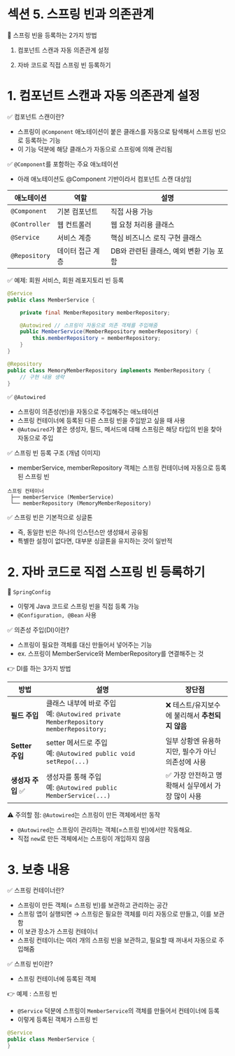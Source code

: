 # 섹션 5. 스프링 빈과 의존관계

📌 스프링 빈을 등록하는 2가지 방법

1. 컴포넌트 스캔과 자동 의존관계 설정

2. 자바 코드로 직접 스프링 빈 등록하기

# 1. 컴포넌트 스캔과 자동 의존관계 설정

✅ 컴포넌트 스캔이란?

- 스프링이 `@Component` 애노테이션이 붙은 클래스를 자동으로 탐색해서 스프링 빈으로 등록하는 기능
- 이 기능 덕분에 해당 클래스가 자동으로 스프링에 의해 관리됨

✅ `@Component`를 포함하는 주요 애노테이션

- 아래 애노테이션도 @Component 기반이라서 컴포넌트 스캔 대상임

| 애노테이션 | 역할 | 설명 |
| --- | --- | --- |
| `@Component` | 기본 컴포넌트 | 직접 사용 가능 |
| `@Controller` | 웹 컨트롤러 | 웹 요청 처리용 클래스 |
| `@Service` | 서비스 계층 | 핵심 비즈니스 로직 구현 클래스 |
| `@Repository` | 데이터 접근 계층 | DB와 관련된 클래스, 예외 변환 기능 포함 |

✅ 예제: 회원 서비스, 회원 레포지토리 빈 등록

```java
@Service
public class MemberService {

    private final MemberRepository memberRepository;

    @Autowired // 스프링이 자동으로 의존 객체를 주입해줌
    public MemberService(MemberRepository memberRepository) {
        this.memberRepository = memberRepository;
    }
}
```

```java
@Repository
public class MemoryMemberRepository implements MemberRepository {
    // 구현 내용 생략
}
```

✅ `@Autowired`

- 스프링이 의존성(빈)을 자동으로 주입해주는 애노테이션
- 스프링 컨테이너에 등록된 다른 스프링 빈을 주입받고 싶을 때 사용
- `@Autowired`가 붙은 생성자, 필드, 메서드에 대해 스프링은 해당 타입의 빈을 찾아 자동으로 주입

✅ 스프링 빈 등록 구조 (개념 이미지)

- memberService, memberRepository 객체는 스프링 컨테이너에 자동으로 등록된 스프링 빈

```
스프링 컨테이너
 ├── memberService (MemberService)
 └── memberRepository (MemoryMemberRepository)
```

✅ 스프링 빈은 기본적으로 싱글톤

- 즉, 동일한 빈은 하나의 인스턴스만 생성돼서 공유됨
- 특별한 설정이 없다면, 대부분 싱글톤을 유지하는 것이 일반적

# 2. 자바 코드로 직접 스프링 빈 등록하기

🤖 `SpringConfig`

- 이렇게 Java 코드로 스프링 빈을 직접 등록 가능
- `@Configuration, @Bean` 사용

✅ 의존성 주입(DI)이란?

- 스프링이 필요한 객체를 대신 만들어서 넣어주는 기능
- ex. 스프링이 MemberService와 MemberRepository를 연결해주는 것

👉 DI를 하는 3가지 방법

| 방법 | 설명 | 장단점 |
| --- | --- | --- |
| **필드 주입** | 클래스 내부에 바로 주입<br/>예: `@Autowired private MemberRepository memberRepository;` | ❌ 테스트/유지보수에 불리해서 **추천되지 않음** |
| **Setter 주입** | setter 메서드로 주입<br/>예: `@Autowired public void setRepo(...)` | 일부 상황엔 유용하지만, 필수가 아닌 의존성에 사용 |
| **생성자 주입** ✅ | 생성자를 통해 주입<br/>예: `@Autowired public MemberService(...)` | ✅ 가장 안전하고 명확해서 실무에서 가장 많이 사용 |

⚠️ 주의할 점: `@Autowired`는 스프링이 만든 객체에서만 동작

- `@Autowired`는 스프링이 관리하는 객체(=스프링 빈)에서만 작동해요.
- 직접 `new`로 만든 객체에서는 스프링이 개입하지 않음

# 3. 보충 내용

✅ 스프링 컨테이너란?

- 스프링이 만든 객체(= 스프링 빈)를 보관하고 관리하는 공간
- 스프링 앱이 실행되면 → 스프링은 필요한 객체를 미리 자동으로 만들고, 이를 보관함
- 이 보관 장소가 스프링 컨테이너
- 스프링 컨테이너는 여러 개의 스프링 빈을 보관하고, 필요할 때 꺼내서 자동으로 주입해줌

✅ 스프링 빈이란?

- 스프링 컨테이너에 등록된 객체

👉 예제 : 스프링 빈

- `@Service` 덕분에 스프링이 `MemberService`의 객체를 만들어서 컨테이너에 등록
- 이렇게 등록된 객체가 스프링 빈

```java
@Service
public class MemberService {
}
```